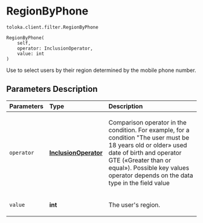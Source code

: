 # RegionByPhone
`toloka.client.filter.RegionByPhone`

```
RegionByPhone(
    self,
    operator: InclusionOperator,
    value: int
)
```

Use to select users by their region determined by the mobile phone number.

## Parameters Description

| Parameters | Type | Description |
| :----------| :----| :-----------|
`operator`|**[InclusionOperator](toloka.client.primitives.operators.InclusionOperator.md)**|<p>Comparison operator in the condition. For example, for a condition &quot;The user must be 18 years old or older» used date of birth and operator GTE («Greater than or equal»). Possible key values operator depends on the data type in the field value</p>
`value`|**int**|<p>The user&#x27;s region.</p>
